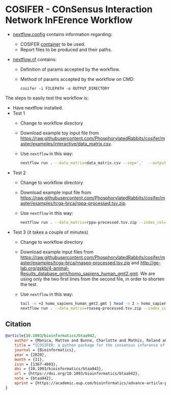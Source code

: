 # COSIFER - COnSensus Interaction Network InFErence Workflow

- [nextflow.config](https://github.com/inab/ipc_workflows/blob/main/cosifer/nextflow/nextflow.config) contains information regarding:

    - COSIFER [container](https://hub.docker.com/r/tsenit/cosifer) to be used.
    - Report files to be produced and their paths.

- [nextflow.nf](https://github.com/inab/ipc_workflows/blob/main/cosifer/nextflow/nextflow.nf) contains:

	- Definition of params accepted by the workflow.
	- Method of params accepted by the workflow on CMD:
	
        ```
        cosifer -i FILEPATH -o OUTPUT_DIRECTORY
        ```
            
The steps to easily test the workflow is:

- Have nextflow installed.
- Test 1
  - Change to workflow directory
  - Download example toy input file from <https://raw.githubusercontent.com/PhosphorylatedRabbits/cosifer/master/examples/interactive/data_matrix.csv>.
  - Use `nextflow` in this way:
    
    ```bash
    nextflow run . --data_matrix=data_matrix.csv --sep=','  --outputsDir=tests/interactive
    ```
- Test 2
  - Change to workflow directory
  - Download example input file from <https://raw.githubusercontent.com/PhosphorylatedRabbits/cosifer/master/examples/tcga-brca/rppa-processed.tsv.zip>.
  - Use `nextflow` in this way:
    
    ```bash
    nextflow run . --data_matrix=rppa-processed.tsv.zip --index_col=0  --outputsDir=tests/rppa
    ```
- Test 3 (it takes a couple of minutes)
  - Change to workflow directory
  - Download example input files from <https://raw.githubusercontent.com/PhosphorylatedRabbits/cosifer/master/examples/tcga-brca/rnaseq-processed.tsv.zip> and <http://ge-lab.org/gskb/4-animal-Results_database_gmt/homo_sapiens_human_gmt2.gmt>. We are using only the two first lines from the second file, in order to shorten the test.
  - Use `nextflow` in this way:
    
    ```bash
    tail -n +2 homo_sapiens_human_gmt2.gmt | head -n 2 > homo_sapiens_human_gmt2-first2.gmt
    nextflow run . --data_matrix=rnaseq-processed.tsv.zip --index_col=0 --hallmark_gene_sets_file=homo_sapiens_human_gmt2-first2.gmt --outputsDir=tests/rnaseq-processed
    ```

## Citation
```bib
@article{10.1093/bioinformatics/btaa942,
    author = {Manica, Matteo and Bunne, Charlotte and Mathis, Roland and Cadow, Joris and Ahsen, Mehmet Eren and Stolovitzky, Gustavo A and Martínez, María Rodríguez},
    title = "{COSIFER: a python package for the consensus inference of molecular interaction networks}",
    journal = {Bioinformatics},
    year = {2020},
    month = {11},
    issn = {1367-4803},
    doi = {10.1093/bioinformatics/btaa942},
    url = {https://doi.org/10.1093/bioinformatics/btaa942},
    note = {btaa942},
    eprint = {https://academic.oup.com/bioinformatics/advance-article-pdf/doi/10.1093/bioinformatics/btaa942/34088187/btaa942.pdf},
}
```
